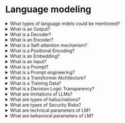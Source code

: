 # Language modeling

<details>
  <summary>What types of language mdels could be mentioned?</summary>

**Large Language Models (LLMs)** - the advanced version of LMs, are trained on larger datasets and use advanced techniques such as deep learning and transformers to analyze complex relationships between words.

**Small language models (SLMs)** - are compact versions of LLMs that require less training data, have simpler architectures, and are quicker to develop. They are suitable for specific tasks and domains, offering focused expertise and devices with limited processing power.

</details>

<details>
  <summary>What is an Output?</summary>

Since the tokens are generated one at a time, the process of detokenization is also sequential. Based on the model's vocabulary, each token ID is mapped to a specific token. Then tokens are converted into the text output.

</details>

<details>
  <summary>What is a Decoder?</summary>

Decoder receives relevant blocks from the encoder and generates output using the provided context.

</details>

<details>
  <summary>What is an Encoder?</summary>

The encoder takes an input sequence (prompt), scans it by traversing through multiple internal layers, and identifies relevant blocks. It is then passed to the decoder utilizing a self-attention mechanism.

</details>

<details>
  <summary>What is a Self-attention mechanism?</summary>

The self-attention mechanism helps the system comprehend and process the relationships between words in a sentence or a paragraph. It lives within the “context window”, a dynamic memory for your conversation.

</details>

<details>
  <summary>What is a Positional Encoding?</summary>

The model processes embeddings using many layers of neural networks. An essential part of this processing is positional encoding, where special vectors are added directly to the embeddings. They have the same dimension as embeddings and help to preserve sequence information. Thus, even if the same word appears in different positions, its resulting vector representation will be different.

</details>

<details>
  <summary>What is an Embedding?</summary>

After IDs are assigned to tokens, they need to be converted into a set of numbers that define each token's initial semantic meaning. This process employs neural networks and is called embedding. The result of the embedding process is a set of vectors called embeddings. They are used in the transformer model for further processing.

</details>

<details>
  <summary>What is an Input?</summary>

The input or prompt is then tokenized, converting the text into smaller units. Each token is assigned a numberid ID based on the model's vocabulary. This vocabulary is a list where each unique token from the training dataset is associated with a unique index.

</details>

<details>
  <summary>What is a Prompt?</summary>

A prompt is a set of instructions or a question that acts as the initial input for an LLM. It essentially defines the task you want the LLM to perform. It provies context, specifies the desired output format or style, and guides the LLM towards a specific outcome.

</details>

<details>
  <summary>What is a Prompt engineering?</summary>

The prompt engineering is a crucial skill in artificial intelligence, involving crafting prompts to guide an AI tool's responses. To gain this skill, one must learn about AI behavior, language nuances, and the specific requirements of the AI tool.

</details>

<details>
  <summary>What is a Transformer Atchitecture?</summary>

The operation of transformers relies on generating output based on the probability distribution of the next token in a sequence. This process naturally leads to non-deterministic responses, allowing for varied outputs under identical initial conditions.

</details>

<details>
  <summary>What is a Training Data?</summary>

LLMs produce text based on examples and patterns observed in their training data. They mirror all the characteristics of this data, including biases, inaccuracies, and topic specification. The training dataset is relevant up to the cut-off date of the training process. After this date, the model's database does not receive updates or incorporate new information unless retrained or supplemented with external, up-to-date data sources.

</details>

<details>
  <summary>What is a Decision Logic Transparency?</summary>

LLMs perform extensive computations using a complex array of internal settings and parameters. This complexity often makes the input-output relationships within these models difficult to decipher, causing most commercial LMSs to operate as "black boxes".

</details>

<details>
  <summary>What are limitations of LLMs?</summary>

- **Cognitive Constraints and Interaction Challenges** - LLMs perceive and process information differently from humans, leading to potential output limitations. They might make mistakes, produce fake facts, or generate biased responses.
- **Security Risks** - The complex nature of LLMs does not make them immune to risks. They may be susceptible to various forms of cyber threats, including being tricked, attaked, or misused.
- **Privacy and Legal Concerns** - LLMs may store and utilize input data. As such, issues surrounding data protection responsibilities, rights, and compliance with legal regulations arise when using LLMs.

</details>

<details>
  <summary>What are types of hallucinations?</summary>

- **Factual Inaccuracies** - This type of hallucination includes generation text that contains factual errors or that is not based on reality due to a lack of explicit real-world knowledge.
- **Fabrication or Misrepresentation** - This type of hallucination includes creating atrificial sources, making unfonded claims, or designing entirely fictional scenarios. No such links, presentations, or articles exist in this case, but the names and links look like real ones.
- **Nonsensical Output** - LLMs may somethimes respond with completely random, unrelated, or nonsensical answers in real-world context.

</details>

<details>
  <summary>What are types of Security Risks?</summary>

- **Jaibreak Attacks** - This term refers to attempts to `break out` of the restrictions intentionally set by the development team to prevent the model's misuse for illegal or unintended purposes. Attackers often employ various tricks, such as inputting specific combinations of symbols, letters, binary code, base-64 encoding, or queries in different languages.
- **Prompt Injection** - It is about manipulating an LLM or LLM-based application and giving it what looks like new instructions and basically hijacking the system.
- **Data Pisoning/Backdoor Attacks** - LLMs learn from the data on which they are trained. If this training data contains harmful or malicious content, it can influence the model's behavior, leading to dangerous and harmful outputs.

</details>

<details>
  <summary>What are technical parameters of LM?</summary>

- **Model Type & Complexity** - Different models excel at various tasks. Identify your use case to determine the most suitable model type. Model complexity, often measured by the number of parameters, influences performance and resource requirements. More complex models can handle more sophisticated tasks. However, they require more computing power, ptentially increasing training and inference costs.
- **Training Data Size & Diversity** - Larger and more diverse datasets generally lead to better model performance. LLMs trained on extensive data often generalize better accross various tasks. However, this comes at the cost of interpretability. SLMs, with their focused training, provide more interpretable outputs, which can be crucial for tasks like sentiment anlysis. It's essential to note that details regarding training datasets may be considered proprietary and not disclosed by model vendors.
- **Consuming Options & Scalability** - Consider how you'll consume the model and whether your needs might grow over time. Choose a model with a deployment option that suits your infrastructure and scales to meet your evolving demands.
- **Context Window** - Determines how much "memory" the model has when processing information. The context window includes the sizes in tokens of your inputs and model outputs within one dialogue. A larger context size can lead to a better understanding of complex relationships within text. It also increases computaitonal demands and makes it harder for the model to focus on the most relevant information.
- **Knowledge Cut-Off** - Refers to the date the model's training data is current. Recent knowledge cut-off is crucial for tasks requiring up-to-date information or projects in fast-changing fields. However, knowledge cut-off might be less critical for tasks not relying on recent information or where factual accuracy isn't primary.
- **Cost** - Consider the contimuous costs of utilizing the model. LLMs often demand more resources than their smaller, less sophisticated SLM counterparts. This could lead to increased costs for tasks needing frequent model interaction. Pricing strategies for commercial models and tools can range from pay-per-use, where costs depend on the volume of tokens processed, to subscription models, where you pay a fixed rate and gain access to a certain capacity or number of tokens per period. Remember that the model considers all your history inside one dialogue when counting the cost of conversation.

</details>

<details>
  <summary>What are behavioral parameters of LM?</summary>

- **Performance** - This ecompasses accuracy, fluency, and coherence in the model's output. Evaluate how well them model performs on tasks specific to your needs. Consider factors like generalizability to handle various real-world data and processing speed.
- **Explainability & Transparency** - Understanding how the model arrives at its outputs can be crucial. Some models offer more interpretable outputs than others using clear terms, which might be important for tasks requiring reasoning behind the model's decisions.
- **Bias and Fairness** - Language models can inherit biases from their training data. Assess potential biases to ensure the model aligns with your ethical considerations.
- **Safety and Security** - Security features are crucial to prevent model misuse and ensure data privacy. Assess the models regarding their compliance with industry or regional stanards and your project requirements.

</details>
